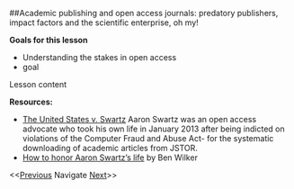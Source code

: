 ##Academic publishing and open access journals: predatory publishers, impact factors and the scientific enterprise, oh my!

**Goals for this lesson**

* Understanding the stakes in open access
* goal

Lesson content


**Resources:**

* [The United States v. Swartz](https://en.wikipedia.org/wiki/United_States_v._Swartz) Aaron Swartz was an open access advocate who took his own life in January 2013 after being indicted on violations of the Computer Fraud and Abuse Act- for the systematic downloading of academic articles from JSTOR.
* [How to honor Aaron Swartz’s life](https://medium.com/the-coffeelicious/how-to-honor-aaron-swartz-33a2ae09598a#.3vzemaema) by Ben Wilker

<<[Previous](https://github.com/cbahlai/OSRR_course/blob/master/16_adapting_other_peoples_code.md)  Navigate [Next](https://github.com/cbahlai/OSRR_course/blob/master/18_plotting_with_ggplot2.md)>>

